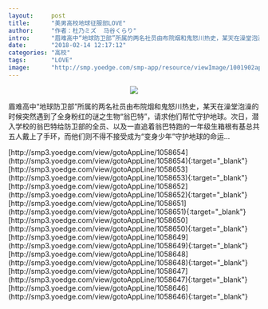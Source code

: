 ```yaml
---
layout:     post
title:      "美男高校地球征服部LOVE"
author:     "作者：杜乃ミズ  马谷くらり"
intro:      "眉难高中“地球防卫部”所属的两名社员由布院烟和鬼怒川热史，某天在澡堂泡澡的时候突然遇到了全身粉红的谜之生物“翁巴特”，请求他们帮忙守护地球。次日，潜入学校的翁巴特给防卫部的全员、以及一直追着翁巴特跑的一年级生箱根有基总共五人戴上了手环，而他们则不得不接受成为“变身少年”守护地球的命运…"
date:       "2018-02-14 12:17:12"
categories: "高校"
tags:       "LOVE"
image:      "http://smp.yoedge.com/smp-app/resource/viewImage/1001902appline.png"
---
```

<div style="text-align: center">
<p><img src="http://smp.yoedge.com/smp-app/resource/viewImage/1001902appline.png"/></p>
</div>
<p class="post-meta">
<span>眉难高中“地球防卫部”所属的两名社员由布院烟和鬼怒川热史，某天在澡堂泡澡的时候突然遇到了全身粉红的谜之生物“翁巴特”，请求他们帮忙守护地球。次日，潜入学校的翁巴特给防卫部的全员、以及一直追着翁巴特跑的一年级生箱根有基总共五人戴上了手环，而他们则不得不接受成为“变身少年”守护地球的命运…</span>
</p>
[http://smp3.yoedge.com/view/gotoAppLine/1058654](http://smp3.yoedge.com/view/gotoAppLine/1058654){:target="_blank"}
[http://smp3.yoedge.com/view/gotoAppLine/1058653](http://smp3.yoedge.com/view/gotoAppLine/1058653){:target="_blank"}
[http://smp3.yoedge.com/view/gotoAppLine/1058652](http://smp3.yoedge.com/view/gotoAppLine/1058652){:target="_blank"}
[http://smp3.yoedge.com/view/gotoAppLine/1058651](http://smp3.yoedge.com/view/gotoAppLine/1058651){:target="_blank"}
[http://smp3.yoedge.com/view/gotoAppLine/1058650](http://smp3.yoedge.com/view/gotoAppLine/1058650){:target="_blank"}
[http://smp3.yoedge.com/view/gotoAppLine/1058649](http://smp3.yoedge.com/view/gotoAppLine/1058649){:target="_blank"}
[http://smp3.yoedge.com/view/gotoAppLine/1058648](http://smp3.yoedge.com/view/gotoAppLine/1058648){:target="_blank"}
[http://smp3.yoedge.com/view/gotoAppLine/1058647](http://smp3.yoedge.com/view/gotoAppLine/1058647){:target="_blank"}
[http://smp3.yoedge.com/view/gotoAppLine/1058646](http://smp3.yoedge.com/view/gotoAppLine/1058646){:target="_blank"}


